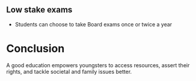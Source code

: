 ## Low stake exams
- Students can choose to take Board exams once or twice a year
# Conclusion
A good education empowers youngsters to access resources, assert their rights, and tackle societal and family issues better.